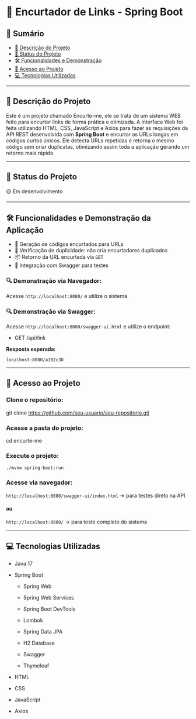 # 🔗 Encurtador de Links - Spring Boot

## 📑 Sumário

- [📌 Descrição do Projeto](#descrição-do-projeto)
- [🚦 Status do Projeto](#status-do-projeto)
- [🛠 Funcionalidades e Demonstração](#funcionalidades-e-demonstração-da-aplicação)
- [📂 Acesso ao Projeto](#acesso-ao-projeto)
- [💻 Tecnologias Utilizadas](#tecnologias-utilizadas)
---

## 📌 Descrição do Projeto

Este é um projeto chamado Encurte-me, ele se trata de um sistema WEB feito para encurtar links de forma prática e otimizada. A interface Web foi feita utilizando HTML, CSS, JavaScript e Axios para fazer as requisições da API REST desenvolvida com **Spring Boot** e encurtar as URLs longas em códigos curtos únicos. Ele detecta URLs repetidas e retorna o mesmo código sem criar duplicatas, otimizando assim toda a aplicação gerando um retorno mais rápido.

---

## 🚦 Status do Projeto

🟡 Em desenvolvimento

---

## 🛠 Funcionalidades e Demonstração da Aplicação

- 🔗 Geração de códigos encurtados para URLs
- 🧠 Verificação de duplicidade: não cria encurtadores duplicados
- 📦 Retorno da URL encurtada via `GET`
- 🧭 Integração com Swagger para testes

### 🔍 Demonstração via Navegador:
Acesse `http://localhost:8080/` e utilize o sistema

### 🔍 Demonstração via Swagger:

Acesse `http://localhost:8080/swagger-ui.html` e utilize o endpoint: 
 - GET /api/link

 **Resposta esperada:**

```text 
localhost:8080/a1B2c3D
```
---
## 📂 Acesso ao Projeto

### Clone o repositório:

git clone https://github.com/seu-usuario/seu-repositorio.git

### Acesse a pasta do projeto:
cd encurte-me

### Execute o projeto:
`./mvnw spring-boot:run`

### Acesse via navegador:
`http://localhost:8080/swagger-ui/index.html` -> para testes direto na API
#### ou
`http://localhost:8080/` -> para teste completo do sistema

---

## 💻 Tecnologias Utilizadas
- Java 17

- Spring Boot

  - Spring Web

  - Spring Web Services

  - Spring Boot DevTools

  - Lombok

  - Spring Data JPA

  - H2 Database

  - Swagger

  - Thymeleaf

- HTML
- CSS
- JavaScript
- Axios